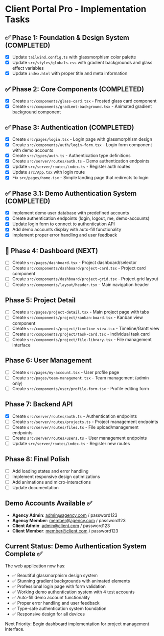 # Client Portal Pro - Implementation Tasks

## ✅ Phase 1: Foundation & Design System (COMPLETED)
- [x] Update `tailwind.config.ts` with glassmorphism color palette
- [x] Update `src/styles/globals.css` with gradient backgrounds and glass effect variables
- [x] Update `index.html` with proper title and meta information

## ✅ Phase 2: Core Components (COMPLETED)
- [x] Create `src/components/glass-card.tsx` - Frosted glass card component
- [x] Create `src/components/gradient-background.tsx` - Animated gradient background component

## ✅ Phase 3: Authentication (COMPLETED)
- [x] Create `src/pages/login.tsx` - Login page with glassmorphism design
- [x] Create `src/components/auth/login-form.tsx` - Login form component with demo accounts
- [x] Create `src/types/auth.ts` - Authentication type definitions
- [x] Create `src/server/routes/auth.ts` - Demo authentication endpoints
- [x] Update `src/server/routes/index.ts` - Register auth routes
- [x] Update `src/App.tsx` with login route
- [x] Fix `src/pages/home.tsx` - Simple landing page that redirects to login

## ✅ Phase 3.1: Demo Authentication System (COMPLETED)
- [x] Implement demo user database with predefined accounts
- [x] Create authentication endpoints (login, logout, me, demo-accounts)
- [x] Update login form to connect to authentication API
- [x] Add demo accounts display with auto-fill functionality
- [x] Implement proper error handling and user feedback

## 🔄 Phase 4: Dashboard (NEXT)
- [ ] Create `src/pages/dashboard.tsx` - Project dashboard/selector
- [ ] Create `src/components/dashboard/project-card.tsx` - Project card component
- [ ] Create `src/components/dashboard/project-grid.tsx` - Project grid layout
- [ ] Create `src/components/layout/header.tsx` - Main navigation header

## Phase 5: Project Detail
- [ ] Create `src/pages/project-detail.tsx` - Main project page with tabs
- [ ] Create `src/components/project/kanban-board.tsx` - Kanban view component
- [ ] Create `src/components/project/timeline-view.tsx` - Timeline/Gantt view
- [ ] Create `src/components/project/task-card.tsx` - Individual task card
- [ ] Create `src/components/project/file-library.tsx` - File management interface

## Phase 6: User Management
- [ ] Create `src/pages/my-account.tsx` - User profile page
- [ ] Create `src/pages/team-management.tsx` - Team management (admin only)
- [ ] Create `src/components/user/profile-form.tsx` - Profile editing form

## Phase 7: Backend API
- [x] Create `src/server/routes/auth.ts` - Authentication endpoints
- [ ] Create `src/server/routes/projects.ts` - Project management endpoints
- [ ] Create `src/server/routes/files.ts` - File upload/management endpoints
- [ ] Create `src/server/routes/users.ts` - User management endpoints
- [ ] Update `src/server/routes/index.ts` - Register new routes

## Phase 8: Final Polish
- [ ] Add loading states and error handling
- [ ] Implement responsive design optimizations
- [ ] Add animations and micro-interactions
- [ ] Update documentation

## Demo Accounts Available ✅
- **Agency Admin**: admin@agency.com / password123
- **Agency Member**: member@agency.com / password123  
- **Client Admin**: admin@client.com / password123
- **Client Member**: member@client.com / password123

## Current Status: Demo Authentication System Complete ✅
The web application now has:
- ✅ Beautiful glassmorphism design system
- ✅ Stunning gradient backgrounds with animated elements
- ✅ Professional login page with form validation
- ✅ Working demo authentication system with 4 test accounts
- ✅ Auto-fill demo account functionality
- ✅ Proper error handling and user feedback
- ✅ Type-safe authentication system foundation
- ✅ Responsive design for all devices

Next Priority: Begin dashboard implementation for project management interface.